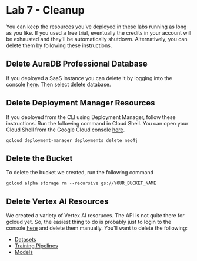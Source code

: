 # Lab 7 - Cleanup
You can keep the resources you've deployed in these labs running as long as you like.  If you used a free trial, eventually the credits in your account will be exhausted and they'll be automatically shutdown.  Alternatively, you can delete them by following these instructions.

## Delete AuraDB Professional Database
If you deployed a SaaS instance you can delete it by logging into the console [here](https://console.neo4j.io/).  Then select delete database.

## Delete Deployment Manager Resources
If you deployed from the CLI using Deployment Manager, follow these instructions.  Run the following command in Cloud Shell.  You can open your Cloud Shell from the Google Cloud console [here](https://console.cloud.google.com/).

    gcloud deployment-manager deployments delete neo4j

## Delete the Bucket
To delete the bucket we created, run the following command

    gcloud alpha storage rm --recursive gs://YOUR_BUCKET_NAME

## Delete Vertex AI Resources
We created a variety of Vertex AI resoruces.  The API is not quite there for gcloud yet.  So, the easiest thing to do is probably just to login to the console [here](https://console.cloud.google.com/vertex-ai) and delete them manually.  You'll want to delete the following:

* [Datasets](https://console.cloud.google.com/vertex-ai/datasets)
* [Training Pipelines](https://console.cloud.google.com/vertex-ai/training/training-pipelines)
* [Models](https://console.cloud.google.com/vertex-ai/models)
